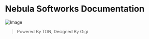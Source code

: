 # Nebula Softworks Documentation

![Image](https://raw.githubusercontent.com/Nebula-Softworks/docs/refs/heads/master/Documentation%20Cover%20Image.png)

> Powered By TON, Designed By Gigi
